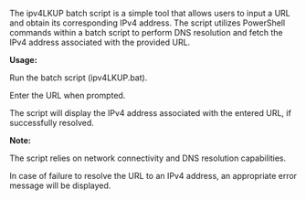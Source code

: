 The ipv4LKUP batch script is a simple tool that allows users to input a URL and obtain its corresponding IPv4 address. The script utilizes PowerShell commands within a batch script to perform DNS resolution and fetch the IPv4 address associated with the provided URL.

**Usage:**

Run the batch script (ipv4LKUP.bat).

Enter the URL when prompted.

The script will display the IPv4 address associated with the entered URL, if successfully resolved.

**Note:**

The script relies on network connectivity and DNS resolution capabilities.

In case of failure to resolve the URL to an IPv4 address, an appropriate error message will be displayed.
